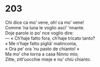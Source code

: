 # 203
  
Chi dice ca mo’ vene, oh! ca mo’ vene!  
Comme ’na luna le voglio ascì’ ’nnante.  
Doje parole io po’ nce voglio dire:  
— « Ch’haje fatto fora, ch’haje tricato tanto?  
« Me n’haje fatto piglià’ malinconia,  
« Ora pe’ ora ’nu pasto de chianto! »  
Ma mo’ che torna a casa Ninno mio;  
Zitte, zitt’uocchie mieje e nu’ chiù chianto.
